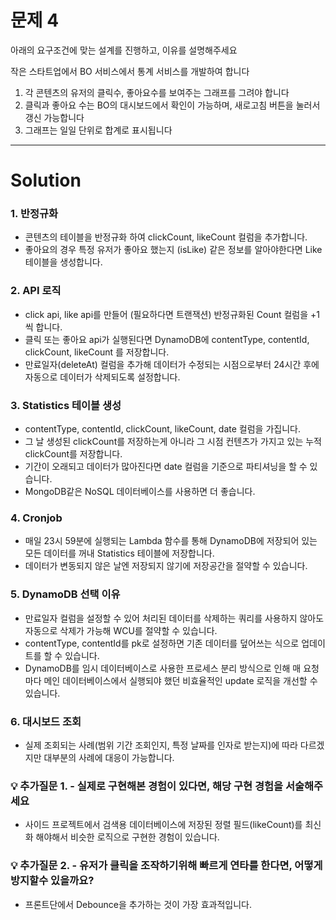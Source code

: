 # 문제 4

아래의 요구조건에 맞는 설계를 진행하고, 이유를 설명해주세요

작은 스타트업에서 BO 서비스에서 통계 서비스를 개발하여 합니다

1. 각 콘텐츠의 유저의 클릭수, 좋아요수를 보여주는 그래프를 그려야 합니다
2. 클릭과 좋아요 수는 BO의 대시보드에서 확인이 가능하며, 새로고침 버튼을 눌러서 갱신 가능합니다
3. 그래프는 일일 단위로 합계로 표시됩니다

---

# Solution

### 1. 반정규화

- 콘텐츠의 테이블을 반정규화 하여 clickCount, likeCount 컬럼을 추가합니다.
- 좋아요의 경우 특정 유저가 좋아요 했는지 (isLike) 같은 정보를 알아야한다면 Like 테이블을 생성합니다.

### 2. API 로직

- click api, like api를 만들어 (필요하다면 트랜잭션) 반정규화된 Count 컬럼을 +1 씩 합니다.
- 클릭 또는 좋아요 api가 실행된다면 DynamoDB에 contentType, contentId, clickCount, likeCount 를 저장합니다.
- 만료일자(deleteAt) 컬럼을 추가해 데이터가 수정되는 시점으로부터 24시간 후에 자동으로 데이터가 삭제되도록 설정합니다.

### 3. Statistics 테이블 생성

- contentType, contentId, clickCount, likeCount, date 컬럼을 가집니다.
- 그 날 생성된 clickCount를 저장하는게 아니라 그 시점 컨텐츠가 가지고 있는 누적 clickCount를 저장합니다.
- 기간이 오래되고 데이터가 많아진다면 date 컬럼을 기준으로 파티셔닝을 할 수 있습니다.
- MongoDB같은 NoSQL 데이터베이스를 사용하면 더 좋습니다.

### 4. Cronjob

- 매일 23시 59분에 실행되는 Lambda 함수를 통해 DynamoDB에 저장되어 있는 모든 데이터를 꺼내 Statistics 테이블에 저장합니다.
- 데이터가 변동되지 않은 날엔 저장되지 않기에 저장공간을 절약할 수 있습니다.

### 5. DynamoDB 선택 이유

- 만료일자 컬럼을 설정할 수 있어 처리된 데이터를 삭제하는 쿼리를 사용하지 않아도 자동으로 삭제가 가능해 WCU를 절약할 수 있습니다.
- contentType, contentId를 pk로 설정하면 기존 데이터를 덮어쓰는 식으로 업데이트를 할 수 있습니다.
- DynamoDB를 임시 데이터베이스로 사용한 프로세스 분리 방식으로 인해 매 요청마다 메인 데이터베이스에서 실행되야 했던 비효율적인 update 로직을 개선할 수 있습니다.

### 6. 대시보드 조회

- 실제 조회되는 사례(범위 기간 조회인지, 특정 날짜를 인자로 받는지)에 따라 다르겠지만 대부분의 사례에 대응이 가능합니다.

### 💡 추가질문 1. - 실제로 구현해본 경험이 있다면, 해당 구현 경험을 서술해주세요

- 사이드 프로젝트에서 검색용 데이터베이스에 저장된 정렬 필드(likeCount)를 최신화 해야해서 비슷한 로직으로 구현한 경험이 있습니다.

### 💡 추가질문 2. - 유저가 클릭을 조작하기위해 빠르게 연타를 한다면, 어떻게 방지할수 있을까요?

- 프론트단에서 Debounce을 추가하는 것이 가장 효과적입니다.
